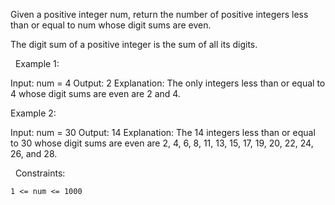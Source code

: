 Given a positive integer num, return the number of positive integers less than or equal to num whose digit sums are even.

The digit sum of a positive integer is the sum of all its digits.

 
Example 1:

Input: num = 4
Output: 2
Explanation:
The only integers less than or equal to 4 whose digit sums are even are 2 and 4.    


Example 2:

Input: num = 30
Output: 14
Explanation:
The 14 integers less than or equal to 30 whose digit sums are even are
2, 4, 6, 8, 11, 13, 15, 17, 19, 20, 22, 24, 26, and 28.


 
Constraints:


	1 <= num <= 1000

